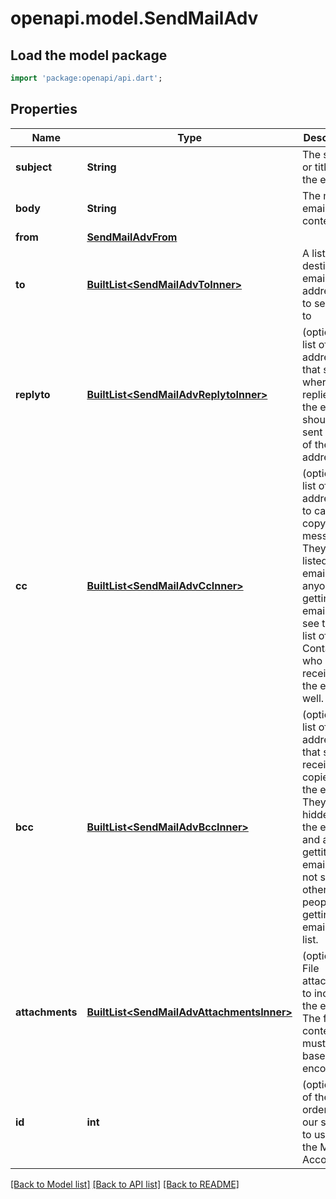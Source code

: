 # openapi.model.SendMailAdv

## Load the model package
```dart
import 'package:openapi/api.dart';
```

## Properties
Name | Type | Description | Notes
------------ | ------------- | ------------- | -------------
**subject** | **String** | The subject or title of the email | 
**body** | **String** | The main email contents. | 
**from** | [**SendMailAdvFrom**](SendMailAdvFrom.md) |  | 
**to** | [**BuiltList&lt;SendMailAdvToInner&gt;**](SendMailAdvToInner.md) | A list of destionation email addresses to send this to | 
**replyto** | [**BuiltList&lt;SendMailAdvReplytoInner&gt;**](SendMailAdvReplytoInner.md) | (optional) A list of email addresses that specify where replies to the email should be sent instead of the _from_ address. | [optional] 
**cc** | [**BuiltList&lt;SendMailAdvCcInner&gt;**](SendMailAdvCcInner.md) | (optional) A list of email addresses to carbon copy this message to.  They are listed on the email and anyone getting the email can see this full list of Contacts who received the email as well. | [optional] 
**bcc** | [**BuiltList&lt;SendMailAdvBccInner&gt;**](SendMailAdvBccInner.md) | (optional) list of email addresses that should receive copies of the email.  They are hidden on the email and anyone gettitng the email would not see the other people getting the email in this list. | [optional] 
**attachments** | [**BuiltList&lt;SendMailAdvAttachmentsInner&gt;**](SendMailAdvAttachmentsInner.md) | (optional) File attachments to include in the email.  The file contents must be base64 encoded! | [optional] 
**id** | **int** | (optional)  ID of the Mail order within our system to use as the Mail Account. | [optional] 

[[Back to Model list]](../README.md#documentation-for-models) [[Back to API list]](../README.md#documentation-for-api-endpoints) [[Back to README]](../README.md)


